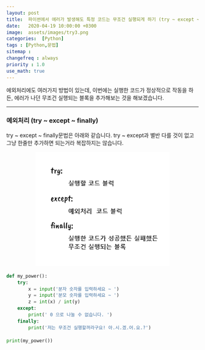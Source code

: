 ```yaml
---
layout: post
title:  파이썬에서 에러가 발생해도 특정 코드는 무조건 실행되게 하기 (try ~ except ~ finally)
date:   2020-04-19 10:00:00 +0300
image:  assets/images/try3.png
categories:  [Python]
tags : [Python,문법]
sitemap :
changefreq : always
priority : 1.0
use_math: true
---
```



에외처리에도 여러가지 방법이 있는데, 이번에는 실행한 코드가 정상적으로 작동을 하든, 에러가 나던 무조건 실행되는 블록을 추가해보는 것을 해보겠습니다.


-------

### 예외처리 (try ~ except ~ finally)

try ~ except ~ finally문법은 아래와 같습니다. try ~ except과 별반 다를 것이 없고 그냥 한줄만 추가하면 되는거라 복잡하지는 않습니다. 


<center><img src="../assets//images/try3.png" ></center>


```python
def my_power():
    try:
        x = input('분자 숫자를 입력하세요 ~ ')
        y = input('분모 숫자를 입력하세요 ~ ')
        z = int(x) / int(y)
    except:
        print(' 0 으로 나눌 수 없습니다. ')
    finally:
        print('저는 무조건 실행할꺼라구요! 아.시.겠.어.요.?')

print(my_power())
```

